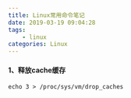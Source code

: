 ```yaml
---
title: Linux常用命令笔记
date: 2019-03-19 09:04:28
tags:
    - linux
categories: Linux  
---
```

#### 1、释放cache缓存
```shell
echo 3 > /proc/sys/vm/drop_caches
```